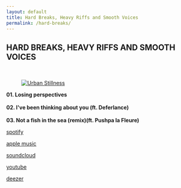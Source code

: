 ```yaml
---
layout: default
title: Hard Breaks, Heavy Riffs and Smooth Voices
permalink: /hard-breaks/
---
```


<div class="gallery-images">
  <h2 class="gallery-title">HARD BREAKS, HEAVY RIFFS AND SMOOTH VOICES</h2>
</div>

<br>

<div class="gallery-row">
  <figure>
    <a href="https://too.fm/hardbreaks_heavyriffs_smoothvoices" target="_blank">
      <img src="/images/hard_breaks_site.png" alt="Urban Stillness">
    </a>
  </figure>
      <figcaption>
        <strong>01. Losing perspectives<br><br>
        02. I've been thinking about you (ft. Deferlance)<br><br>
        03. Not a fish in the sea (remix)(ft. Pushpa la Fleure)</strong>
      </figcaption>
</div>

<div class="image-gallery">
    <p><a href="https://open.spotify.com/intl-fr/album/7MPtZ1cdDGl9JGd5CP5qBP" target="_blank">spotify</a></p>
    <p><a href="https://music.apple.com/us/artist/nebru/1751612682" target="_blank">apple music</a></p>
    <p><a href="https://soundcloud.com/nebru/sets/hard-breaks-heavy-riffs-smooth-voices" target="_blank">soundcloud</a></p>
    <p><a href="https://youtu.be/IBwFvARZpIg">youtube</a></p>
    <p><a href="https://www.deezer.com/fr/album/706087641" target="_blank">deezer</a></p>
</div>
